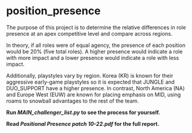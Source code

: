 # position_presence
The purpose of this project is to determine the relative differences in role presence at an apex competitive level and compare across regions. 

In theory, if all roles were of equal agency, the presence of each position would be 20% (five total roles). A higher presence would indicate a role with more impact and a lower presence would indicate a role with less impact.

Additionally, playstyles vary by region. Korea (KR) is known for their aggressive early-game playstyles so it is expected that JUNGLE and DUO_SUPPORT have a higher presence. In contrast, North America (NA) and Europe West (EUW) are known for placing emphasis on MID, using roams to snowball advantages to the rest of the team.



**Run *MAIN_challenger_list.py* to see the process for yourself.**

**Read *Positional Presence patch 10-22.pdf* for the full report.**
